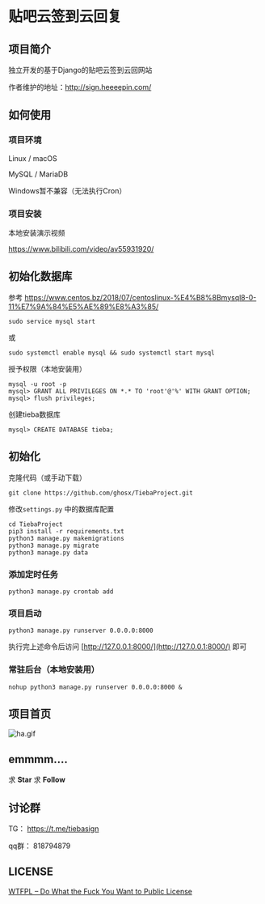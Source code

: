 # 贴吧云签到云回复

## 项目简介

独立开发的基于Django的贴吧云签到云回网站

作者维护的地址：http://sign.heeeepin.com/
## 如何使用
### 项目环境
Linux / macOS

MySQL / MariaDB

Windows暂不兼容（无法执行Cron）


### 项目安装
本地安装演示视频

https://www.bilibili.com/video/av55931920/

## 初始化数据库
参考 https://www.centos.bz/2018/07/centoslinux-%E4%B8%8Bmysql8-0-11%E7%9A%84%E5%AE%89%E8%A3%85/
```shell
sudo service mysql start
```
或
```shell
sudo systemctl enable mysql && sudo systemctl start mysql
```
授予权限（本地安装用）
```shell
mysql -u root -p
mysql> GRANT ALL PRIVILEGES ON *.* TO 'root'@'%' WITH GRANT OPTION;
mysql> flush privileges;
```
创建tieba数据库
```shell
mysql> CREATE DATABASE tieba;
```
## 初始化
克隆代码（或手动下载）
```shell
git clone https://github.com/ghosx/TiebaProject.git
```
修改`settings.py` 中的数据库配置
```
cd TiebaProject
pip3 install -r requirements.txt
python3 manage.py makemigrations
python3 manage.py migrate
python3 manage.py data
```
### 添加定时任务
```shell
python3 manage.py crontab add
```
### 项目启动
```shell
python3 manage.py runserver 0.0.0.0:8000
```
执行完上述命令后访问 [http://127.0.0.1:8000/](http://127.0.0.1:8000/) 即可

### 常驻后台（本地安装用）
```shell
nohup python3 manage.py runserver 0.0.0.0:8000 &
```

## 项目首页
![ha.gif](https://i.loli.net/2018/08/16/5b7556bb2ce4e.png)

## emmmm.... 

求 **Star** 求 **Follow**

## 讨论群

TG： https://t.me/tiebasign

qq群： 818794879

## LICENSE

[WTFPL – Do What the Fuck You Want to Public License](http://www.wtfpl.net/about/)
